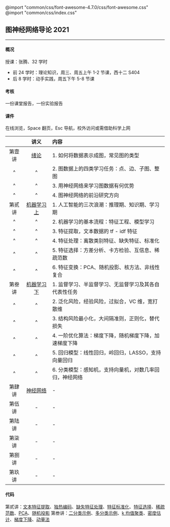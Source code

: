 @import "common/css/font-awesome-4.7.0/css/font-awesome.css"
@import "common/css/index.css"

## 图神经网络导论 2021

---

#### 概况

授课：张腾、32 学时

- 前 24 学时：理论知识，周三、周五上午 1-2 节课，西十二 S404
- 后 8 学时：动手实践，周五下午 5-8 节课

#### 考核

一份课堂报告，一份实验报告

#### 课件

在线浏览，Space 翻页，Esc 导航，校外访问或需借助科学上网

<div class="threelines outline" markdown=1>

|        |             讲义             | 内容                                                    |
| :----: | :--------------------------: | :------------------------------------------------------ |
| 第壹讲 |     [绪论](2021/01.html)     | 1. 如何将数据表示成图，常见图的类型                     |
|   ^    |              ^               | 2. 图数据上的四类学习任务：点、边、子图、整图           |
|   ^    |              ^               | 3. 用神经网络来学习图数据有何优势                       |
|   ^    |              ^               | 4. 图神经网络的前沿研究方向                             |
| 第贰讲 | [机器学习 上](2021/02.html) | 1. 人工智能的三次浪潮：推理期、知识期、学习期           |
|   ^    |              ^               | 2. 机器学习的基本流程：特征工程、模型学习               |
|   ^    |              ^               | 3. 特征提取，文本数据的 tf - idf 特征                   |
|   ^    |              ^               | 4. 特征处理：离散类别特征、缺失特征、标准化             |
|   ^    |              ^               | 5. 特征选择：方差分析、卡方检验、互信息、稀疏范数       |
|   ^    |              ^               | 6. 特征变换：PCA、随机投影、核方法、非线性复合          |
| 第叁讲 | [机器学习 下](2021/03.html) | 1. 监督学习、半监督学习、无监督学习及其各自代表性任务   |
|   ^    |              ^               | 2. 泛化风险，经验风险，过拟合，VC 维，宽打散维          |
|   ^    |              ^               | 3. 结构风险最小化，大间隔准则，正则化，替代损失         |
|   ^    |              ^               | 4. 一阶优化算法：梯度下降，随机梯度下降，加速梯度下降   |
|   ^    |              ^               | 5. 回归模型：线性回归，岭回归，LASSO，支持向量回归      |
|   ^    |              ^               | 6. 分类模型：感知机，支持向量机，对数几率回归，神经网络 |
| 第肆讲 |   [神经网络](2021/04.html)   | -                                                       |
| 第伍讲 |              -               | -                                                       |
| 第陆讲 |              -               | -                                                       |
| 第柒讲 |              -               | -                                                       |
| 第捌讲 |              -               | -                                                       |
| 第玖讲 |              -               | -                                                       |

</div>

#### 代码

第贰讲：[文本特征提取](python/text-feat.ipynb)、[独热编码](python/one-hot-encoding.ipynb)、[缺失特征处理](python/missing-feat.ipynb)、[特征标准化](python/feat-scaler.ipynb)、[特征选择](python/feat-selection.ipynb)、[稀疏范数](python/sparse-norm.ipynb)、[PCA](python/pca.ipynb)、[随机投影](python/random-projection.ipynb)
第叁讲：[二分类示例](python/binary-classif.ipynb)、[多分类示例](python/multi-classif.ipynb)、[k 均值聚类](python/clustering.ipynb)、[密度估计](python/density-estimation.ipynb)、[梯度下降](gradient-descent.ipynb)、[动量法](python/momentum.ipynb)
